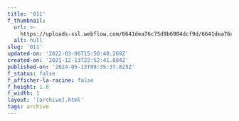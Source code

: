 ```yaml
---
title: '011'
f_thumbnail:
  url: >-
    https://uploads-ssl.webflow.com/6641dea76c75d9b6904dcf9d/6641dea76c75d9b6904dd062_011.jpg
  alt: null
slug: '011'
updated-on: '2022-03-06T15:50:40.269Z'
created-on: '2021-12-13T22:52:41.884Z'
published-on: '2024-05-13T09:35:37.825Z'
f_status: false
f_afficher-la-racine: false
f_height: 1.8
f_width: 1
layout: '[archive].html'
tags: archive
---
```



